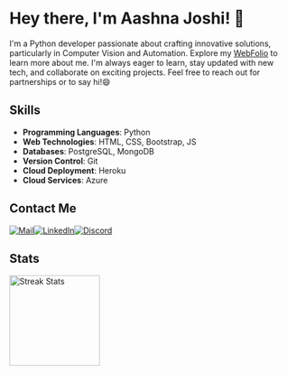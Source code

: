 # Hey there, I'm Aashna Joshi! 👋
I'm a Python developer passionate about crafting innovative solutions, particularly in Computer Vision and Automation. Explore my [WebFolio](https://aashnajoshi.github.io/Webfolio/) to learn more about me. I'm always eager to learn, stay updated with new tech, and collaborate on exciting projects. Feel free to reach out for partnerships or to say hi!😄

## Skills
- **Programming Languages**: Python
- **Web Technologies**: HTML, CSS, Bootstrap, JS
- **Databases**: PostgreSQL, MongoDB
- **Version Control**: Git
- **Cloud Deployment**: Heroku
- **Cloud Services**: Azure
  
## Contact Me
[![Mail](https://img.icons8.com/?size=50&id=P7UIlhbpWzZm&format=png&color=000000)](mailto:aashna.joshi03@gmail.com)[![LinkedIn](https://img.icons8.com/?size=50&id=xuvGCOXi8Wyg&format=png&color=000000)](https://www.linkedin.com/in/aashnajoshi/)[![Discord](https://img.icons8.com/?size=45&id=YETjxBcCFpfB&format=png&color=000000)](https://discord.com/users/790711856687480852)

## Stats
<img src="https://github-readme-streak-stats.herokuapp.com/?user=aashnajoshi" alt="Streak Stats" style="flex: 1; min-width: 200px; max-width: 50%; height: 10rem; object-fit: cover;"/>
